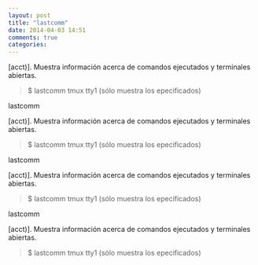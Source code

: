 ```yaml
---
layout: post
title: "lastcomm"
date: 2014-04-03 14:51
comments: true
categories: 
---
```

[acct)]. Muestra información acerca de comandos ejecutados y terminales abiertas. 

>$ lastcomm tmux tty1 (sólo muestra los epecificados)

lastcomm

[acct)]. Muestra información acerca de comandos ejecutados y terminales abiertas. 

>$ lastcomm tmux tty1 (sólo muestra los epecificados)

lastcomm

[acct)]. Muestra información acerca de comandos ejecutados y terminales abiertas. 

>$ lastcomm tmux tty1 (sólo muestra los epecificados)

lastcomm

[acct)]. Muestra información acerca de comandos ejecutados y terminales abiertas. 

>$ lastcomm tmux tty1 (sólo muestra los epecificados)

